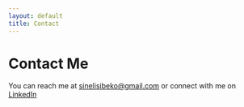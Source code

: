 ```yaml
---
layout: default
title: Contact
---
```


# Contact Me

You can reach me at sinelisibeko@gmail.com or connect with me on [LinkedIn](https://www.linkedin.com/in/sinelisiwe-sibeko-758201272/)
